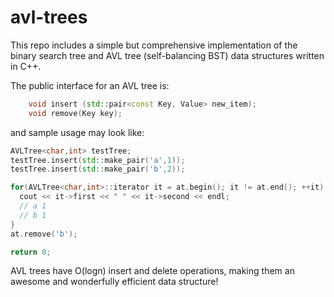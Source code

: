# avl-trees

This repo includes a simple but comprehensive implementation of the binary search tree and AVL tree (self-balancing BST) data structures written in C++.


The public interface for an AVL tree is:
```C++
    void insert (std::pair<const Key, Value> new_item);
    void remove(Key key);
```
and sample usage may look like:
```C++
AVLTree<char,int> testTree;
testTree.insert(std::make_pair('a',1));
testTree.insert(std::make_pair('b',2));

for(AVLTree<char,int>::iterator it = at.begin(); it != at.end(); ++it) {
  cout << it->first << " " << it->second << endl;
  // a 1
  // b 1
}
at.remove('b');

return 0;
```


AVL trees have O(logn) insert and delete operations, making them an awesome and wonderfully efficient data structure!
